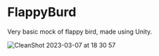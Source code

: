 # FlappyBurd

Very basic mock of flappy bird, made using Unity.

![CleanShot 2023-03-07 at 18 30 57](https://user-images.githubusercontent.com/59290906/223502066-6577f2d9-84bd-43b7-bc43-06dcffcf1dbc.png)
